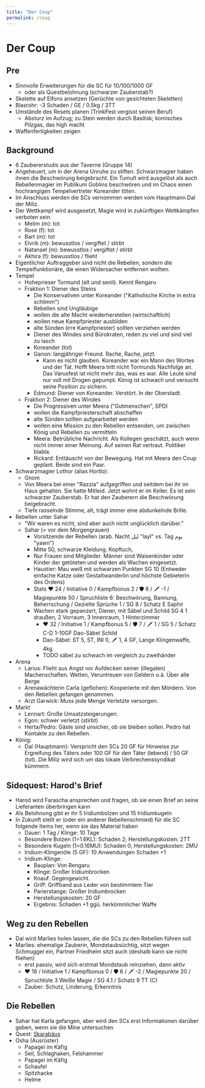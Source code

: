 ```yaml
---
title: "Der Coup"
permalink: /coup
---
```


# Der Coup
## Pre
- Sinnvolle Erweiterungen für die SC für 10/100/1000 GF
  - oder als Questbelohnung (schwarzer Zauberstab?)
- Skelette auf Elfons ansetzen (Gerüchte von gesichteten Skeletten)
- Blasrohr: -3 Schaden / GE / 0.5kg / 3TT
- Umstände des Resets planen (TrinkFest vergisst seinen Beruf)
    - Absturz im Aufzug; zu Stein werden durch Basilisk; komisches Pilzgas, das high macht
- Waffenfertigkeiten zeigen

## Background
- 6 Zaubererstudis aus der Taverne (Gruppe 14)
- Angeheuert, um in der Arena Unruhe zu stiften. Schwarzmagier haben ihnen die Beschwörung beigebracht. Ein Tumult wird ausgelöst als auch Rebellenmagier im Publikum Goblins beschwören und im Chaos einen hochrangigen Tempelvertreter Koreander töten.
- Im Anschluss werden die SCs vernommen werden vom Hauptmann Dal der Miliz.
- Der Wettkampf wird ausgesetzt, Magie wird in zukünftigen Wettkämpfen verboten sein.
  - Melim (m): tot
  - Rose (f): tot
  - Bart (m): tot
  - Elvrik (m): bewusstlos / vergiftet / stirbt
  - Natanael (m): bewusstlos / vergiftet / stirbt
  - Akhira (f): bewusstlos / flieht
- Eigentlicher Auftraggeber sind nicht die Rebellen, sondern die Tempelfunktionäre, die einen Widersacher entfernen wollten.
- Tempel
  - Hoheprieser Tormund (alt und senil). Kennt Rengaru
  - Fraktion 1: Diener des Steins
    - Die Konservativen unter Koreander ("Katholische Kirche in extra schlimm")
    - Rebellen sind Ungläubige
    - wollen die alte Macht wiederherstellen (wirtschaftlich)
    - wollen neue Kampfpriester ausbilden
    - alte Sünden (irre Kampfpriester) sollten verziehen werden
    - Diener des Windes sind Bürokraten, reden zu viel und sind viel zu lasch
    - Koreander (tot)
    - Ganon: langjähriger Freund. Rache, Rache, jetzt.
      - Kann es nicht glauben. Koreander war ein Mann des Wortes und der Tat. Hofft Meera tritt nicht Tormunds Nachfolge an. Das Varusfest ist nicht mehr das, was es war. Alle Leute sind nur voll mit Drogen gepumpt. König ist schwach und versucht seine Position zu sichern.
    - Edmund: Diener von Koreander. Verstört. In der Oberstadt.
  - Fraktion 2: Diener des Windes
    - Die Progressiven unter Meera ("Gutmenschen", SPD)
    - wollen die Kampfpriesterschaft abschaffen
    - alte Sünden sollten aufgearbeitet werden
    - wollen eine Mission zu den Rebellen entsenden, um zwischen König und Rebellen zu vermitteln
    - Meera: Betrübliche Nachricht. Als Kollegen geschätzt, auch wenn nicht immer einer Meinung. Auf seinen Rat vertraut. Politiker blabla.
    - Rickard: Enttäuscht von der Bewegung. Hat mit Meera den Coup geplant. Beide sind ein Paar.
- Schwarzmagier Lothor (alias Hortlo):
  - Gnom
  - Von Meera bei einer "Razzia" aufgegriffen und seitdem bei ihr im Haus gehalten. Sie hatte Mitleid. Jetzt wohnt er im Keller. Es ist sein schwarzer Zauberstab. Er hat den Zauberern die Beschwörung beigebracht.
  - Tiefe rasselnde Stimme, alt, trägt immer eine abdunkelnde Brille.
- Rebellen unter Sahar
  - "Wir waren es nicht, sind aber auch nicht unglücklich darüber."
  - Sahar (= vor dem Morgengrauen)
    - Vorsitzende der Rebellen (arab. Nacht ليل "layl" vs. Tag يوم "yawn")
    - Mitte 50, schwarze Kleidung, Kopftuch,
    - Nur Frauen sind Mitglieder. Männer sind Waisenkinder oder Kinder der getöteten und werden als Wachen eingesetzt.
    - Haustier: Mau weiß mit schwarzen Punkten SG 10 (Entweder einfache Katze oder Gestaltwanderlin und höchste Gebieterin des Ordens)
    - Stats ❤️ 24 / Initiative 0 / Kampfbonus 2 / 🛡️ 6 / 🗡️ -1 / Magiepunkte 50 / Spruchliste 6: Beschwörung, Bannung, Beherrschung / Gezielte Sprüche 1 / SG 8 / Schatz E Saphir
    - Wachen stark gepanzert, Diener, mit Säbel und Schild SG 4 1 draußen, 2 Vorraum, 3 Innenraum, 1 Hinterzimmer
      - ❤️ 32 / Initiative 1 / Kampfbonus 5 / 🛡️ 7 / 🗡️ 1 / SG 5 / Schatz C-D 1-10GF Dao-Säbel Schild
      - Dao-Säbel: ST 5, ST, INI 0, 🗡 1, 4 GF, Lange Klingenwaffe, 4kg 
      - TODO säbel zu schwach im vergleich zu zweihänder
- Arena
  - Larius: Flieht aus Angst vor Aufdecken seiner (illegalen) Machenschaften. Wetten, Veruntreuen von Geldern o.ä. Über alle Berge
  - Arenawächterin Carla (geflohen): Kooperierte mit den Mördern. Von den Rebellen gefangen genommen.
  - Arzt Garwick: Muss jede Menge Verletzte versorgen.
- Markt
  - Lennart: Große Umsatzsteigerungen.
  - Egon: schwer verletzt (stirbt)
  - Herta/Pedro: Gäste sind unsicher, ob sie bleiben sollen. Pedro hat Kontakte zu den Rebellen.
- König: 
  - Dal (Hauptmann): Verspricht den SCs 20 GF für Hinweise zur Ergreifung des Täters oder 100 GF für den Täter (lebend) / 50 GF (tot). Die Miliz wird sich um das lokale Verbrechenssyndikat kümmern.

## Sidequest: Harod's Brief
- Harod wird Farascha ansprechen und fragen, ob sie einen Brief an seine Lieferanten überbringen kann
- Als Belohnung gibt er ihr 5 Iridiumbolzen und 15 Iridiumkugeln
- In Zukunft stellt er (oder ein anderer Rebellenschmied) für die SC folgende Items her, wenn sie das Material haben
  - Dauer: 1 Tag / Klinge: 10 Tage
  - Besondere Bolzen (1=1.6KL): Schaden 2; Herstellungskosten: 2TT
  - Besondere Kugeln (1=0.16MU): Schaden 0; Herstellungskosten: 2MU
  - Iridium-Klingenöle (5 GF): 10 Anwendungen Schaden +1
  - Iridium-Klinge:
    - Bauplan: Von Rengaru
    - Klinge: Großer Iridiumbrocken
    - Knauf: Gegengewicht. 
    - Griff: Griffband aus Leder von bestimmtem Tier
    - Parierstange: Großer Iridiumbrocken
    - Herstellungskosten: 20 GF
    - Ergebnis: Schaden +1 ggü. herkömmlicher Waffe

## Weg zu den Rebellen
- Dal wird Marlies holen lassen, die die SCs zu den Rebellen führen soll
- Marlies: ehemalige Zauberin, Mondstaubsüchtig, sitzt wegen Schmuggel ein, Partner Friedhelm sitzt auch (deshalb kann sie nicht fliehen)
  - erst passiv, wird sich erstmal Mondstaub reinziehen, dann aktiv
  - ❤️ 18 / Initiative 1 / Kampfbonus 0 / 🛡️ 6 / 🗡️ -2 / Magiepunkte 20 / Spruchliste 3 Weiße Magie / SG 4.1 / Schatz 9 TT (C)
  - Zauber: Schutz, Linderung, Erkenntnis

## Die Rebellen
- Sahar hat Karla gefangen, aber wird den SCs erst Informationen darüber geben, wenn sie die Mine untersuchen
- Quest: [Skarabäus](/skarabaeus)
- Osha (Ausrüster)
  - Papagei im Käfig
  - Seil, Schlaghaken, Felshammer
  - Papagei im Käfig
  - Schaufel
  - Spitzhacke
  - Helme
